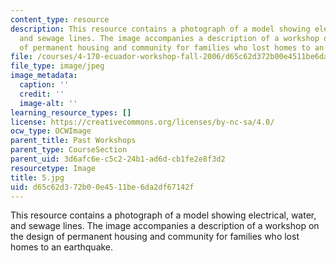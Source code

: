 ```yaml
---
content_type: resource
description: This resource contains a photograph of a model showing electrical, water,
  and sewage lines. The image accompanies a description of a workshop on the design
  of permanent housing and community for families who lost homes to an earthquake.
file: /courses/4-170-ecuador-workshop-fall-2006/d65c62d372b00e4511be6da2df67142f_5.jpg
file_type: image/jpeg
image_metadata:
  caption: ''
  credit: ''
  image-alt: ''
learning_resource_types: []
license: https://creativecommons.org/licenses/by-nc-sa/4.0/
ocw_type: OCWImage
parent_title: Past Workshops
parent_type: CourseSection
parent_uid: 3d6afc6e-c5c2-24b1-ad6d-cb1fe2e8f3d2
resourcetype: Image
title: 5.jpg
uid: d65c62d3-72b0-0e45-11be-6da2df67142f
---
```

This resource contains a photograph of a model showing electrical, water, and sewage lines. The image accompanies a description of a workshop on the design of permanent housing and community for families who lost homes to an earthquake.